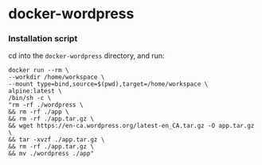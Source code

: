 # docker-wordpress

### Installation script

cd into the ```docker-wordpress``` directory, and run:

```
docker run --rm \
--workdir /home/workspace \
--mount type=bind,source=$(pwd),target=/home/workspace \
alpine:latest \
/bin/sh -c \
"rm -rf ./wordpress \
&& rm -rf ./app \
&& rm -rf ./app.tar.gz \
&& wget https://en-ca.wordpress.org/latest-en_CA.tar.gz -O app.tar.gz \
&& tar -xvzf ./app.tar.gz \
&& rm -rf ./app.tar.gz \
&& mv ./wordpress ./app"
```